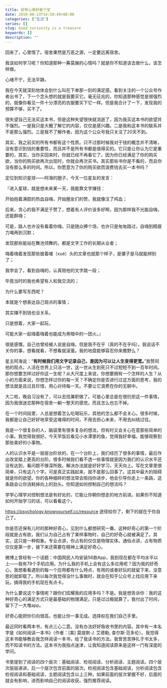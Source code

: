 ```yaml
---
title: 好奇心用好是个宝
date: 2019-08-23T14:59:49+08:00
categories: ["生活"]
series: []
slug: Good curiosity is a treasure
keywords: []
description: ""
---
```


回来了，心里惰了。宿舍果然是万恶之源，一定要远离宿舍。

我该如何学习呢？你知道那种一筹莫展的心情吗？就是你不知道该去做什么，该怎样做。

心绪不宁，无法平静。

我在今天就深刻地体会到什么叫在下单那一刻的满足感。看到关注的一个公众号作者出书了，下一个念头想的就是我要买它。毫无征兆的，你知道那种感觉是很强烈的，就像你看见一件十分漂亮的衣服要买下它一样。但是我合计了一下，发现我的预算不够，买不了。

很失望自己无法买这本书，但是这种失望很快就消逝了，因为我买这本书的欲望并不强烈。一是我只是大概了解它的内容，仅仅是感兴趣。二是我和这本书的联系并不是那么强烈。三是我不了解作者。因为这个公众号我只关注了20天不到。

其实，我之前买的所有书都有这个性质。只不过那时候我对于钱的概念并不清晰，没有意识到钱的重要性，而且并不是所有书都是值得买的。它只是让你认为它是重要的，其实，当你买回来时，你就已经不再看它了。因为你已经满足了你的购买欲，当你的购买欲再次出现时，你就会再次买书。其实那些书你是不看的，而且你没有那么多的时间。所以，你愿意为了你的购买欲而浪费钱去买一本书吗？

定位到知识星球——阿海的圈子，今天一位星友的发言：

『进入星球，就是想未来某一天，我能靠文字赚钱：

开始抱着满腔的热血自嗨，开始圈友们的赞，我就像注了鸡血；

后来，贪心的我不满足于赞了，想着有人评价该多好啊，因为那样我不光能自嗨，还能群嗨；

可是，路人也许没有看着你嗨，只是随众捧个场，也许只是匆匆路过，自嗨到精疲力竭再到沉默；



发现那些能站在舞池领舞的，都是文字工作的长期从业者；

嗨着嗨着发现那些披着噱（xué）头的文章也就那个样子，是骡子是马就能辨别了；

我学会了，看到自嗨的，认真陪他的文字跳一段；

毕竟当时的我也希望有人和我交流的；

为什么要写东西呢？

本就是个想表达自己观点的事情；

其实赚不到钱也没关系，

只是想着，大家一起玩，

可能大家一起嗨着嗨着也能成为黑暗中的一团火。』

很是感慨，自己也曾经被人说是自嗨，但是我不在乎（真的不在乎吗）。我说话不关你的事，想看就看，不想看就滚蛋。我的地盘能够容忍你来撒野么？

星主阿海说：“**有时候我们用文字记录自己，是因为可以让人生变得更宽。**”我赞同他的观点。人活在世界上只活一世，这一世从生到死只不过短短不到一百年时间。那你想要怎样过好你这一生呢？从大尺度上来说，你想要拥有一个怎样的人生？从小的方面来说，你想怎样过你的每一天？不确定你是否进行过这方面的思考，我的想法就是且过且珍惜，用心对待每一天。不要让它浪费在你的无聊中。

大二啦，晚自习没有了，可以去找兼职做了。可是心里总是在很抗拒这一件事情，因为我很迷恋那种在宿舍一躺一整天的感觉。而且怎么也忘不掉。

在一个时间段里，人总是想着怎么吃喝玩乐，其他的怎么都不会关心。很多时候，我都是让自己好好地享受这难得的时间，不用去担心未来，不用去纠结过往。

我是一个很复杂的人，脑袋里有很多复杂的想法，但有时又会关心在意那些简单的小事。我觉得我很好。今天早饭后看见小水潭里的鱼，觉得我好幸福。能够观察到那些美好的小事物。

人的认识水平是一层层台阶状的，在一个台阶上，我们经历了很多的事情，最后作出改变踏上更高的台阶。很多时候我们看不透一些事情就是因为我们的认识水平还没有达到，看问题不够深所致。解决办法就是好好学习，天天向上。写在文章里很简单，只有这八个字。可是真正实践起来，就不是那么回事了。这其中最大的阻碍就是你的欲望。你的各种细碎的想法常会阻挡你进步，他会引导你走上一条路，这条路会让你消耗掉向上的劲头。你知道如何控制自己的想法吗？

学学心理学对控制想法是有好处的，它能让你朝你想走的地方前进。如果你不知道如何开始学习的话，可以看看这个。

https://psychology.knowyourself.cc/resource 途径给你了，剩下的就在于你自己了。

你是否还保有儿时的那种好奇心，见到什么都想研究一番。这种好奇心的第一个阶段就是占有欲，我们认为自己占有了某样事物时，自己的好奇心就被满足了。其实，这只是一种假象。专业点讲，你占有的仅仅是物理实体。通俗点讲，占有物质仅仅是第一步，接下来还需要在精神上满足好奇心。

微博上曾经有一个话题：中国网民人均安装56款App，我到现在都在平均水平以上——我有79个手机应用。为什么我的手机上会有这么多应用呢？因为我的好奇心，我想看看遇到的每一个应用都有什么特点，有用的或者好玩的就留下来，没意思的就卸载了。所以每次我觉得没什么事做时，就会在知乎公众号上找应用下来玩，搞得我的手机现在有点卡。

为什么要说这个事情呢？跟你们炫耀我的应用多吗？不是。我是想告诉你：我的这种好奇心的满足方式只是最基础的物理满足。只是过过瘾就算了，我付出了时间，留下了一大堆app。

好奇心能把你引向很高，也能让你一事无成。选择权在我们自己手里。

最近同时看两本书，有点三心二意。没有办法好好吸收书里的内容。其中有一本名字是《如何阅读一本书》（作者：[美] 莫提默·J. 艾德勒, 查尔斯·范多伦）。我觉得这本书能够教会我怎样阅读一本书，给了我读书的方法。我曾苦苦挣扎于书太多，而不知读书的方法。这本书为我指点迷津，让我知道阅读原来是这样一门有深度的学问。

书里提到了阅读的四个层次：基础阅读、检视阅读、分析阅读、主题阅读。四个层次层层递进，后一个层次包含前面的层次。检视阅读包含基础阅读，分析阅读包含检视阅读和基础阅读，主题阅读包含以上三种。如果前面的层次掌握不好，后面的就会有影响，进而影响自己的阅读收获。强烈推荐阅读。